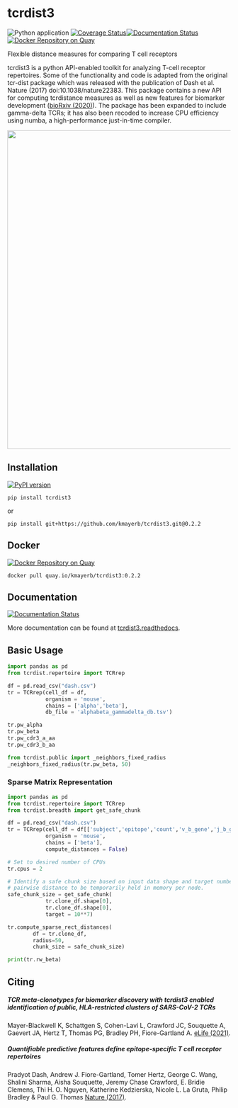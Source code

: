 # tcrdist3

![Python application](https://github.com/kmayerb/tcrdist3/workflows/Python%20application/badge.svg?event=push) [![Coverage Status](https://coveralls.io/repos/github/kmayerb/tcrdist3/badge.svg?branch=master)](https://coveralls.io/github/kmayerb/tcrdist3?branch=master)[![Documentation Status](https://readthedocs.org/projects/tcrdist3/badge/?version=latest)](https://tcrdist3.readthedocs.io/en/latest/?badge=latest)
[![Docker Repository on Quay](https://quay.io/repository/kmayerb/tcrdist3/status "Docker Repository on Quay")](https://quay.io/repository/kmayerb/tcrdist3)

Flexible distance measures for comparing T cell receptors 

tcrdist3 is a python API-enabled toolkit for analyzing T-cell receptor repertoires. Some of the functionality and code is adapted from the original tcr-dist package which was released with the publication of Dash et al. Nature (2017) doi:10.1038/nature22383. This package contains a new API for computing tcrdistance measures as well as new features for biomarker development ([bioRxiv (2020)](https://www.biorxiv.org/content/10.1101/2020.12.24.424260v1)). The package has been expanded to include gamma-delta TCRs; it has also been recoded to increase CPU efficiency using numba, a high-performance just-in-time compiler.

<img src="https://user-images.githubusercontent.com/46639063/103338268-aa3ee180-4a32-11eb-8149-056fb385b33b.gif" width="720">

## Installation

[![PyPI version](https://badge.fury.io/py/tcrdist3.svg)](https://badge.fury.io/py/tcrdist3)

```
pip install tcrdist3
```

or 

```
pip install git+https://github.com/kmayerb/tcrdist3.git@0.2.2
```

## Docker
[![Docker Repository on Quay](https://quay.io/repository/kmayerb/tcrdist3/status "Docker Repository on Quay")](https://quay.io/repository/kmayerb/tcrdist3)

```
docker pull quay.io/kmayerb/tcrdist3:0.2.2
```


## Documentation
[![Documentation Status](https://readthedocs.org/projects/tcrdist3/badge/?version=latest)](https://tcrdist3.readthedocs.io/en/latest/?badge=latest)

More documentation can be found at [tcrdist3.readthedocs](https://tcrdist3.readthedocs.io/).

## Basic Usage

```python
import pandas as pd
from tcrdist.repertoire import TCRrep

df = pd.read_csv("dash.csv")
tr = TCRrep(cell_df = df, 
            organism = 'mouse', 
            chains = ['alpha','beta'], 
            db_file = 'alphabeta_gammadelta_db.tsv')

tr.pw_alpha
tr.pw_beta
tr.pw_cdr3_a_aa
tr.pw_cdr3_b_aa

from tcrdist.public import _neighbors_fixed_radius
_neighbors_fixed_radius(tr.pw_beta, 50)         
```

### Sparse Matrix Representation 

```python
import pandas as pd
from tcrdist.repertoire import TCRrep
from tcrdist.breadth import get_safe_chunk

df = pd.read_csv("dash.csv")
tr = TCRrep(cell_df = df[['subject','epitope','count','v_b_gene','j_b_gene','cdr3_b_aa','cdr3_b_nucseq']], 
            organism = 'mouse', 
            chains = ['beta'], 
            compute_distances = False)

# Set to desired number of CPUs
tr.cpus = 2

# Identify a safe chunk size based on input data shape and target number of 
# pairwise distance to be temporarily held in memory per node. 
safe_chunk_size = get_safe_chunk(
            tr.clone_df.shape[0], 
            tr.clone_df.shape[0], 
            target = 10**7) 

tr.compute_sparse_rect_distances(
        df = tr.clone_df, 
        radius=50,
        chunk_size = safe_chunk_size)

print(tr.rw_beta)
```

## Citing

##### TCR meta-clonotypes for biomarker discovery with tcrdist3 enabled identification of public, HLA-restricted clusters of SARS-CoV-2 TCRs

Mayer-Blackwell K, Schattgen S, Cohen-Lavi L, Crawford JC, Souquette A, Gaevert JA, Hertz T, Thomas PG, Bradley PH, Fiore-Gartland A. [eLife (2021)](https://elifesciences.org/articles/68605).


##### Quantifiable predictive features define epitope-specific T cell receptor repertoires

Pradyot Dash, Andrew J. Fiore-Gartland, Tomer Hertz, George C. Wang, Shalini Sharma, Aisha Souquette, Jeremy Chase Crawford, E. Bridie Clemens, Thi H. O. Nguyen, Katherine Kedzierska, Nicole L. La Gruta, Philip Bradley & Paul G. Thomas [Nature (2017)](https://doi.org/10.1038/nature22383).
